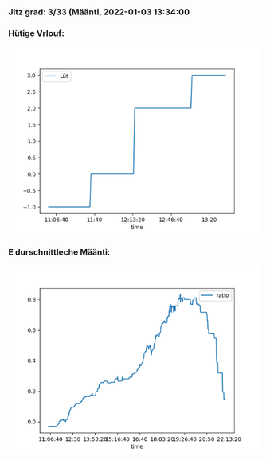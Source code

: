 ### Jitz grad: 3/33 (Määnti, 2022-01-03 13:34:00

### Hütige Vrlouf:
![Graph](Today.png)

### E durschnittleche Määnti:
![Graph](Määnti.png)